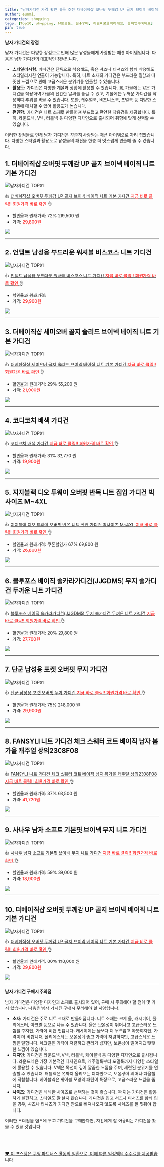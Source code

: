 ```yaml
---
title: "남자가디건 가격 확인 필독 추천 더베이직샵 오버핏 두께감 UP 골지 브이넥 베이직 니트 기본 가디건 비교 장점 구매가이드"
author: eunmi.
categories: shopping
tags: [Top10, shopping, 유행상품, 필수구매, 지금바로클릭하세요, 놓치면후회해요]
pin: true
---
```

**남자 가디건의 장점**

남자 가디건은 다양한 장점으로 인해 많은 남성들에게 사랑받는 패션 아이템입니다. 다음은 남자 가디건의 대표적인 장점입니다.

* **스타일리시함:** 가디건은 단독으로 착용해도, 혹은 셔츠나 티셔츠와 함께 착용해도 스타일리시한 연출이 가능합니다. 특히, 니트 소재의 가디건은 부드러운 질감과 따뜻한 느낌으로 인해 고급스러운 분위기를 연출할 수 있습니다.
* **활용도:** 가디건은 다양한 계절과 상황에 활용할 수 있습니다. 봄, 가을에는 얇은 가디건을 착용하여 가을의 선선한 날씨를 즐길 수 있고, 겨울에는 두꺼운 가디건을 착용하여 추위를 막을 수 있습니다. 또한, 캐주얼룩, 비즈니스룩, 포멀룩 등 다양한 스타일에 매치할 수 있어 활용도가 높습니다.
* **편안함:** 가디건은 니트 소재로 만들어져 부드럽고 편안한 착용감을 제공합니다. 특히, 라운드넥, V넥, 터틀넥 등 다양한 디자인으로 출시되어 취향에 맞게 선택할 수 있습니다.

이러한 장점들로 인해 남자 가디건은 꾸준히 사랑받는 패션 아이템으로 자리 잡았습니다. 다양한 스타일과 활용도로 남성들의 패션을 한층 더 멋스럽게 연출해 줄 수 있습니다.

   

## 1. 더베이직샵 오버핏 두께감 UP 골지 브이넥 베이직 니트 기본 가디건

![남자가디건 TOP01](https://thumbnail8.coupangcdn.com/thumbnails/remote/230x230ex/image/vendor_inventory/a11f/91ea850eb0e941252ea89a00825c7bfca688097073c19277432d52995883.jpg)


👍 [더베이직샵 오버핏 두께감 UP 골지 브이넥 베이직 니트 기본 가디건 <font color=red> 지금 바로 클릭!! 회원가격 바로 확인 </font> ](https://link.coupang.com/re/AFFSDP?lptag=AF3617701&subid=GithubCoopas&pageKey=6108715070&traceid=V0-153&itemId=11498485529&vendorItemId=82949590726) 👌 


- 할인율과 원래가격: 72%  219,500   원
- 가격: <span style='color:red'>29,800원</span>

[![](/discount_price.png)](https://link.coupang.com/re/AFFSDP?lptag=AF3617701&subid=GithubCoopas&pageKey=6108715070&traceid=V0-153&itemId=11498485529&vendorItemId=82949590726)

---


   

## 2. 언탭트 남성용 부드러운 워셔블 비스코스 니트 가디건

![남자가디건 TOP01](https://thumbnail6.coupangcdn.com/thumbnails/remote/230x230ex/image/vendor_inventory/3747/f80a9f500742b5b5b11a04dd1be3386a5ca9ca95690559d6a79621e7562f.jpg)


👍 [언탭트 남성용 부드러운 워셔블 비스코스 니트 가디건 <font color=red> 지금 바로 클릭!! 회원가격 바로 확인 </font> ](https://link.coupang.com/re/AFFSDP?lptag=AF3617701&subid=GithubCoopas&pageKey=5333615179&traceid=V0-153&itemId=7791998251&vendorItemId=87251397726) 👌 


- 할인율과 원래가격: 
- 가격: <span style='color:red'>29,900원</span>

[![](/discount_price.png)](https://link.coupang.com/re/AFFSDP?lptag=AF3617701&subid=GithubCoopas&pageKey=5333615179&traceid=V0-153&itemId=7791998251&vendorItemId=87251397726)

---


   

## 3. 더베이직샵 세미오버 골지 솔리드 브이넥 베이직 니트 기본 가디건

![남자가디건 TOP01](https://thumbnail7.coupangcdn.com/thumbnails/remote/230x230ex/image/vendor_inventory/c2e9/6508e4a2fb0a0d8e4bd8c1150d1cc55f2d2d8167447032f8217f03861d8e.jpg)


👍 [더베이직샵 세미오버 골지 솔리드 브이넥 베이직 니트 기본 가디건 <font color=red> 지금 바로 클릭!! 회원가격 바로 확인 </font> ](https://link.coupang.com/re/AFFSDP?lptag=AF3617701&subid=GithubCoopas&pageKey=2130084182&traceid=V0-153&itemId=6116532987&vendorItemId=76897124764) 👌 


- 할인율과 원래가격: 29%  55,200   원
- 가격: <span style='color:red'>21,900원</span>

[![](/discount_price.png)](https://link.coupang.com/re/AFFSDP?lptag=AF3617701&subid=GithubCoopas&pageKey=2130084182&traceid=V0-153&itemId=6116532987&vendorItemId=76897124764)

---


   

## 4. 코디코치 배색 가디건

![남자가디건 TOP01](https://thumbnail7.coupangcdn.com/thumbnails/remote/230x230ex/image/vendor_inventory/b2d7/9c73a2f42c1da8e080735d6d9f23cebb4b28ab82dd5bcf9c8ce35d590ac1.jpg)


👍 [코디코치 배색 가디건 <font color=red> 지금 바로 클릭!! 회원가격 바로 확인 </font> ](https://link.coupang.com/re/AFFSDP?lptag=AF3617701&subid=GithubCoopas&pageKey=6374922813&traceid=V0-153&itemId=13518529042&vendorItemId=79247574713) 👌 


- 할인율과 원래가격: 31%  32,770   원
- 가격: <span style='color:red'>19,900원</span>

[![](/discount_price.png)](https://link.coupang.com/re/AFFSDP?lptag=AF3617701&subid=GithubCoopas&pageKey=6374922813&traceid=V0-153&itemId=13518529042&vendorItemId=79247574713)

---


   

## 5. 지지블랙 디오 투웨이 오버핏 반목 니트 집업 가디건 빅사이즈 M~4XL

![남자가디건 TOP01](https://thumbnail9.coupangcdn.com/thumbnails/remote/230x230ex/image/vendor_inventory/e99b/c2a76dfd79a8954cf5563defa54daf3639fe96321c608c4da3f32a2d265c.jpg)


👍 [지지블랙 디오 투웨이 오버핏 반목 니트 집업 가디건 빅사이즈 M~4XL <font color=red> 지금 바로 클릭!! 회원가격 바로 확인 </font> ](https://link.coupang.com/re/AFFSDP?lptag=AF3617701&subid=GithubCoopas&pageKey=7623748596&traceid=V0-153&itemId=20218239138&vendorItemId=87307894126) 👌 


- 할인율과 원래가격: 쿠폰할인가 67%  69,800   원
- 가격: <span style='color:red'>26,800원</span>

[![](/discount_price.png)](https://link.coupang.com/re/AFFSDP?lptag=AF3617701&subid=GithubCoopas&pageKey=7623748596&traceid=V0-153&itemId=20218239138&vendorItemId=87307894126)

---


   

## 6. 블루포스 베이직 숄카라가디건(JJGDM5) 무지 숄가디건 두꺼운 니트 가디건

![남자가디건 TOP01](https://thumbnail10.coupangcdn.com/thumbnails/remote/230x230ex/image/vendor_inventory/2066/effa73b23b7add0e2041d83a0cc2abd3788741dda3086c81a36e83e82adb.jpg)


👍 [블루포스 베이직 숄카라가디건(JJGDM5) 무지 숄가디건 두꺼운 니트 가디건 <font color=red> 지금 바로 클릭!! 회원가격 바로 확인 </font> ](https://link.coupang.com/re/AFFSDP?lptag=AF3617701&subid=GithubCoopas&pageKey=7518627527&traceid=V0-153&itemId=19715204085&vendorItemId=5528206374) 👌 


- 할인율과 원래가격: 20%  29,800   원
- 가격: <span style='color:red'>27,700원</span>

[![](/discount_price.png)](https://link.coupang.com/re/AFFSDP?lptag=AF3617701&subid=GithubCoopas&pageKey=7518627527&traceid=V0-153&itemId=19715204085&vendorItemId=5528206374)

---


   

## 7. 단군 남성용 포켓 오버핏 무지 가디건

![남자가디건 TOP01](https://thumbnail6.coupangcdn.com/thumbnails/remote/230x230ex/image/rs_quotation_api/mojmxxbm/d52703d25caa414b917cef7bc7e4c03e.jpg)


👍 [단군 남성용 포켓 오버핏 무지 가디건 <font color=red> 지금 바로 클릭!! 회원가격 바로 확인 </font> ](https://link.coupang.com/re/AFFSDP?lptag=AF3617701&subid=GithubCoopas&pageKey=6248806385&traceid=V0-153&itemId=12654817503&vendorItemId=79922191033) 👌 


- 할인율과 원래가격: 75%  248,000   원
- 가격: <span style='color:red'>29,900원</span>

[![](/discount_price.png)](https://link.coupang.com/re/AFFSDP?lptag=AF3617701&subid=GithubCoopas&pageKey=6248806385&traceid=V0-153&itemId=12654817503&vendorItemId=79922191033)

---


   

## 8. FANSYLI 니트 가디건 체크 스웨터 코트 베이직 남자 봄가을 캐주얼 상의2308F08

![남자가디건 TOP01](https://thumbnail6.coupangcdn.com/thumbnails/remote/230x230ex/image/vendor_inventory/970b/89c00d126495b8bfe8830a48f113d4327a8b93e4d2123c311cf322cc52ce.jpg)


👍 [FANSYLI 니트 가디건 체크 스웨터 코트 베이직 남자 봄가을 캐주얼 상의2308F08 <font color=red> 지금 바로 클릭!! 회원가격 바로 확인 </font> ](https://link.coupang.com/re/AFFSDP?lptag=AF3617701&subid=GithubCoopas&pageKey=7518739779&traceid=V0-153&itemId=19715669566&vendorItemId=87328979066) 👌 


- 할인율과 원래가격: 37%  63,500   원
- 가격: <span style='color:red'>41,720원</span>

[![](/discount_price.png)](https://link.coupang.com/re/AFFSDP?lptag=AF3617701&subid=GithubCoopas&pageKey=7518739779&traceid=V0-153&itemId=19715669566&vendorItemId=87328979066)

---


   

## 9. 사나우 남자 소프트 기본핏 브이넥 무지 니트 가디건

![남자가디건 TOP01](https://thumbnail10.coupangcdn.com/thumbnails/remote/230x230ex/image/vendor_inventory/4b33/6d239c4ef57a740b0f6ea375acbf86d943dffb65da66f25e62b2f450aa6e.jpg)


👍 [사나우 남자 소프트 기본핏 브이넥 무지 니트 가디건 <font color=red> 지금 바로 클릭!! 회원가격 바로 확인 </font> ](https://link.coupang.com/re/AFFSDP?lptag=AF3617701&subid=GithubCoopas&pageKey=7619840261&traceid=V0-153&itemId=20199557591&vendorItemId=87290314369) 👌 


- 할인율과 원래가격: 59%  39,000   원
- 가격: <span style='color:red'>18,900원</span>

[![](/discount_price.png)](https://link.coupang.com/re/AFFSDP?lptag=AF3617701&subid=GithubCoopas&pageKey=7619840261&traceid=V0-153&itemId=20199557591&vendorItemId=87290314369)

---


   

## 10. 더베이직샵 오버핏 두께감 UP 골지 브이넥 베이직 니트 기본 가디건

![남자가디건 TOP01](https://thumbnail9.coupangcdn.com/thumbnails/remote/230x230ex/image/vendor_inventory/5d8b/03ccb24287746f859b02779827814b705ac092714271810b684a4dc1ae90.jpg)


👍 [더베이직샵 오버핏 두께감 UP 골지 브이넥 베이직 니트 기본 가디건 <font color=red> 지금 바로 클릭!! 회원가격 바로 확인 </font> ](https://link.coupang.com/re/AFFSDP?lptag=AF3617701&subid=GithubCoopas&pageKey=6108715070&traceid=V0-153&itemId=11498485555&vendorItemId=82949590834) 👌 


- 할인율과 원래가격: 80%  198,000   원
- 가격: <span style='color:red'>29,800원</span>

[![](/discount_price.png)](https://link.coupang.com/re/AFFSDP?lptag=AF3617701&subid=GithubCoopas&pageKey=6108715070&traceid=V0-153&itemId=11498485555&vendorItemId=82949590834)

---
**남자 가디건 구매시 주의점**

남자 가디건은 다양한 디자인과 소재로 출시되어 있어, 구매 시 주의해야 할 점이 몇 가지 있습니다. 다음은 남자 가디건 구매시 주의해야 할 사항입니다.

* **소재:** 가디건은 주로 니트 소재로 만들어집니다. 니트 소재는 크게 울, 캐시미어, 폴리에스터, 아크릴 등으로 나눌 수 있습니다. 울은 보온성이 뛰어나고 고급스러운 느낌을 주지만, 가격이 비싼 편입니다. 캐시미어는 울보다 더 부드럽고 따뜻하지만, 가격이 더 비쌉니다. 폴리에스터는 보온성이 좋고 가격이 저렴하지만, 고급스러운 느낌은 덜합니다. 아크릴은 가격이 저렴하고 관리가 쉽지만, 보온성이 떨어지고 뻣뻣한 느낌이 있습니다.
* **디자인:** 가디건은 라운드넥, V넥, 터틀넥, 케이블넥 등 다양한 디자인으로 출시됩니다. 라운드넥은 가장 기본적인 디자인으로, 캐주얼룩부터 포멀룩까지 다양한 스타일에 활용할 수 있습니다. V넥은 목선이 깊어 깔끔한 느낌을 주며, 세련된 분위기를 연출할 수 있습니다. 터틀넥은 목까지 올라오는 디자인으로, 보온성이 뛰어나 겨울철에 적합합니다. 케이블넥은 케이블 모양의 패턴이 특징으로, 고급스러운 느낌을 줍니다.
* **사이즈:** 가디건은 넉넉한 사이즈로 선택하는 것이 좋습니다. 꽉 끼는 가디건은 활동하기 불편하고, 스타일도 잘 살지 않습니다. 가디건을 입고 셔츠나 티셔츠를 함께 입을 경우, 셔츠나 티셔츠가 가디건 안으로 삐져나오지 않도록 사이즈를 잘 맞춰야 합니다.

이러한 주의점을 염두에 두고 가디건을 구매한다면, 자신에게 잘 어울리는 가디건을 찾을 수 있을 것입니다.<br><br><br><br><br> [ ❤  이 포스팅은 쿠팡 파트너스 활동의 일환으로, 이에 따른 일정액의 수수료를 제공받습니다](https://link.coupang.com/a/bcEFyh)